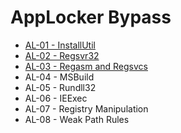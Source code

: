 # AppLocker Bypass

* [AL-01 - InstallUtil](https://pentestlab.blog/2017/05/08/applocker-bypass-installutil/)
* [AL-02 - Regsvr32](https://pentestlab.blog/2017/05/11/applocker-bypass-regsvr32/)
* [AL-03 - Regasm and Regsvcs](https://pentestlab.blog/2017/05/19/applocker-bypass-regasm-and-regsvcs/)
* AL-04 - MSBuild
* AL-05 - Rundll32
* AL-06 - IEExec
* AL-07 - Registry Manipulation
* AL-08 - Weak Path Rules
